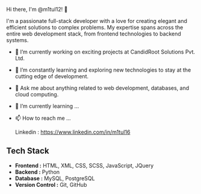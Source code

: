 Hi there, I'm @m1tul12! 👋

I'm a passionate full-stack developer with a love for creating elegant and efficient solutions to complex problems. My expertise spans across the entire web development stack, from frontend technologies to backend systems.

- 🔭 I’m currently working on exciting projects at CandidRoot Solutions Pvt. Ltd.
- 🌱 I’m constantly learning and exploring new technologies to stay at the cutting edge of development.
- 💬 Ask me about anything related to web development, databases, and cloud computing.

- 🌱 I’m currently learning ...
  
- 📫 How to reach me ...

  Linkedin : https://www.linkedin.com/in/m1tul16
  
## Tech Stack

- **Frontend :** HTML, XML, CSS, SCSS, JavaScript, JQuery
- **Backend :** Python
- **Database :** MySQL, PostgreSQL
- **Version Control :** Git, GitHub
